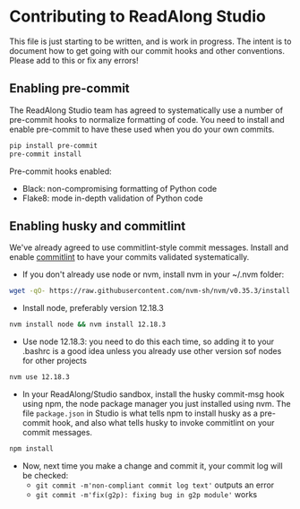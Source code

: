 # Contributing to ReadAlong Studio

This file is just starting to be written, and is work in progress.
The intent is to document how to get going with our commit hooks and other conventions.
Please add to this or fix any errors!

## Enabling pre-commit

The ReadAlong Studio team has agreed to systematically use a number of pre-commit hooks to
normalize formatting of code. You need to install and enable pre-commit to have these used
when you do your own commits.

```sh
pip install pre-commit
pre-commit install
```

Pre-commit hooks enabled:
- Black: non-compromising formatting of Python code
- Flake8: mode in-depth validation of Python code

## Enabling husky and commitlint

We've already agreed to use commitlint-style commit messages. Install and enable
[commitlint](https://github.com/conventional-changelog/commitlint) to have your commits
validated systematically.

- If you don't already use node or nvm, install nvm in your ~/.nvm folder:
```sh
wget -qO- https://raw.githubusercontent.com/nvm-sh/nvm/v0.35.3/install.sh | bash`
```

- Install node, preferably version 12.18.3
```sh
nvm install node && nvm install 12.18.3
```

- Use node 12.18.3: you need to do this each time, so adding it to your .bashrc is a good
  idea unless you already use other version sof nodes for other projects
```sh
nvm use 12.18.3
```

- In your ReadAlong/Studio sandbox, install the husky commit-msg hook using npm, the node
  package manager you just installed using nvm. The file `package.json` in Studio is what
  tells npm to install husky as a pre-commit hook, and also what tells husky to invoke
  commitlint on your commit messages.
```sh
npm install
```

- Now, next time you make a change and commit it, your commit log will be checked:
  - `git commit -m'non-compliant commit log text'` outputs an error
  - `git commit -m'fix(g2p): fixing bug in g2p module'` works
